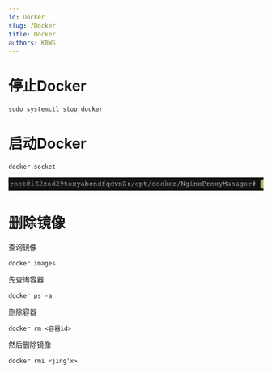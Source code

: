 ```yaml
---
id: Docker
slug: /Docker
title: Docker
authors: KBWS
---
```


# 停止Docker

```
sudo systemctl stop docker
```

# 启动Docker

```
docker.socket
```

![image-20230428223400984](Docker.assets/image-20230428223400984.png)

# 删除镜像

 查询镜像

```
docker images
```

先查询容器

```
docker ps -a
```

删除容器

```
docker rm <容器id>
```

然后删除镜像

```
docker rmi <jing'x>
```

